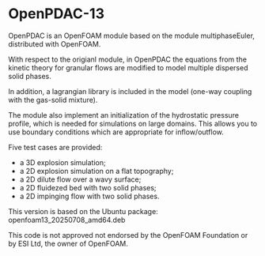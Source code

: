 # OpenPDAC-13

OpenPDAC is an OpenFOAM module based on the module multiphaseEuler,
distributed with OpenFOAM.

With respect to the origianl module, in OpenPDAC the equations from
the kinetic theory for granular flows are modified to model multiple
dispersed solid phases.

In addition, a lagrangian library is included in the model (one-way
coupling with the gas-solid mixture).

The module also implement an initialization of the hydrostatic pressure
profile, which is needed for simulations on large domains. This allows
you to use boundary conditions which are appropriate for inflow/outflow.

Five test cases are provided:

- a 3D explosion simulation;
- a 2D explosion simulation on a flat topography;
- a 2D dilute flow over a wavy surface;
- a 2D fluidezed bed with two solid phases;
- a 2D impinging flow with two solid phases.

This version is based on the Ubuntu package:
openfoam13_20250708_amd64.deb

This code is not approved not endorsed by the OpenFOAM Foundation or
by ESI Ltd, the owner of OpenFOAM.
